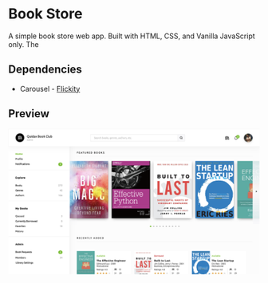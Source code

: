 # Book Store

A simple book store web app. Built with HTML, CSS, and Vanilla JavaScript only. The

## Dependencies

- Carousel - [Flickity](https://flickity.metafizzy.co)

## Preview

![Preview](assets/images/app-screenshot.png)
